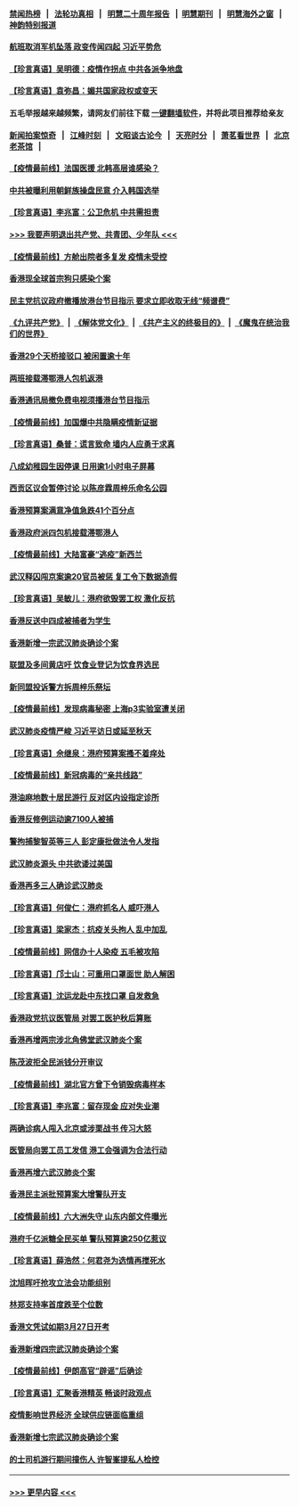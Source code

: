 #### [禁闻热榜](热点新闻.md?=0)  &nbsp;&nbsp;|&nbsp;&nbsp; [法轮功真相](https://github.com/gfw-breaker/truth/blob/master/README.md?=0) &nbsp;&nbsp;|&nbsp;&nbsp; [明慧二十周年报告](https://github.com/gfw-breaker/mh-reports/blob/master/README.md?=0) &nbsp;&nbsp;|&nbsp;&nbsp;[明慧期刊](https://github.com/gfw-breaker/mh-qikan) &nbsp;&nbsp;|&nbsp;&nbsp; [明慧海外之窗](https://github.com/gfw-breaker/mh-news/blob/master/README.md?=0) &nbsp;&nbsp;|&nbsp;&nbsp; [神韵特别报道](https://github.com/gfw-breaker/mh-news/blob/master/shenyun.md?=0)
#### [航班取消军机坠落 政变传闻四起 习近平势危](../pages/nsc415/n11925467.md?t=03090731) 
#### [【珍言真语】吴明德：疫情作拐点 中共各派争地盘](../pages/nsc415/n11925299.md?t=03090731) 
#### [【珍言真语】袁弥昌：媚共国家政权或变天](../pages/nsc415/n11923199.md?t=03090731) 
#### 五毛举报越来越频繁，请网友们前往下载 [一键翻墙软件](https://github.com/gfw-breaker/ssr-accounts)，并将此项目推荐给亲友
#### [新闻拍案惊奇](https://github.com/gfw-breaker/banned-news/blob/master/pages/link4.md) &nbsp;&nbsp;|&nbsp;&nbsp; [江峰时刻](https://github.com/gfw-breaker/banned-news/blob/master/pages/link4.md) &nbsp;&nbsp;|&nbsp;&nbsp; [文昭谈古论今](https://github.com/gfw-breaker/banned-news/blob/master/pages/link4.md) &nbsp;&nbsp;|&nbsp;&nbsp; [天亮时分](https://github.com/gfw-breaker/banned-news/blob/master/pages/link4.md) &nbsp;&nbsp;|&nbsp;&nbsp; [萧茗看世界](https://github.com/gfw-breaker/banned-news/blob/master/pages/link4.md) &nbsp;&nbsp;|&nbsp;&nbsp; [北京老茶馆](https://github.com/gfw-breaker/banned-news/blob/master/pages/link4.md) &nbsp;&nbsp;|&nbsp;&nbsp; 
#### [【疫情最前线】法国医援 北韩高层谁感染？](../pages/nsc415/n11920850.md?t=03090731) 
#### [中共被曝利用朝鲜族操盘民意 介入韩国选举](../pages/nsc415/n11921006.md?t=03090731) 
#### [【珍言真语】李兆富：公卫危机 中共需担责](../pages/nsc415/n11920422.md?t=03090731) 
#### [>>> 我要声明退出共产党、共青团、少年队 <<<](https://github.com/begood0513/goodnews/blob/master/quit/letter.md) 
#### [【疫情最前线】方舱出院者多复发 疫情未受控](../pages/nsc415/n11918637.md?t=03090731) 
#### [香港现全球首宗狗只感染个案](../pages/nsc415/n11918710.md?t=03090731) 
#### [民主党抗议政府撤播放港台节目指示 要求立即收取无线“频谱费”](../pages/nsc415/n11918681.md?t=03090731) 
#### [《九评共产党》](https://github.com/begood0513/9ping.md/blob/master/README.md) &nbsp;|&nbsp; [《解体党文化》](../../../../jtdwh.md/blob/master/README.md)  &nbsp;|&nbsp; [《共产主义的终极目的》](../../../../gczydzjmd.md/blob/master/README.md) &nbsp;|&nbsp; [《魔鬼在统治我们的世界》](../../../../mgztzwmdsj.md/blob/master/README.md) 
#### [香港29个天桥接驳口 被闲置逾十年](../pages/nsc415/n11918654.md?t=03090731) 
#### [两班接载滞鄂港人包机返港](../pages/nsc415/n11915855.md?t=03090731) 
#### [香港通讯局撤免费电视须播港台节目指示](../pages/nsc415/n11915831.md?t=03090731) 
#### [【疫情最前线】加国爆中共隐瞒疫情新证据](../pages/nsc415/n11915482.md?t=03090731) 
#### [【珍言真语】桑普：谎言致命 墙内人应勇于求真](../pages/nsc415/n11915169.md?t=03090731) 
#### [八成幼稚园生因停课 日用逾1小时电子屏幕](../pages/nsc415/n11913263.md?t=03090731) 
#### [西贡区议会暂停讨论 以陈彦霖周梓乐命名公园](../pages/nsc415/n11913248.md?t=03090731) 
#### [香港预算案满意净值急跌41个百分点](../pages/nsc415/n11913236.md?t=03090731) 
#### [香港政府派四包机接载滞鄂港人](../pages/nsc415/n11913211.md?t=03090731) 
#### [【疫情最前线】大陆富豪“逃疫”新西兰](../pages/nsc415/n11913160.md?t=03090731) 
#### [武汉释囚闯京案逾20官员被惩 复工令下数据造假](../pages/nsc415/n11912743.md?t=03090731) 
#### [【珍言真语】吴敏儿：港府欲毁罢工权 激化反抗](../pages/nsc415/n11912457.md?t=03090731) 
#### [香港反送中四成被捕者为学生](../pages/nsc415/n11910730.md?t=03090731) 
#### [香港新增一宗武汉肺炎确诊个案](../pages/nsc415/n11910724.md?t=03090731) 
#### [联盟及多间黄店吁 饮食业登记为饮食界选民](../pages/nsc415/n11910718.md?t=03090731) 
#### [新同盟投诉警方拆周梓乐祭坛](../pages/nsc415/n11910707.md?t=03090731) 
#### [【疫情最前线】发现病毒秘密 上海p3实验室遭关闭](../pages/nsc415/n11910640.md?t=03090731) 
#### [武汉肺炎疫情严峻 习近平访日或延至秋天](../pages/nsc415/n11910570.md?t=03090731) 
#### [【珍言真语】佘继泉：港府预算案搔不着痒处](../pages/nsc415/n11910011.md?t=03090731) 
#### [【疫情最前线】新冠病毒的“亲共线路”](../pages/nsc415/n11907734.md?t=03090731) 
#### [港油麻地数十居民游行 反对区内设指定诊所](../pages/nsc415/n11907900.md?t=03090731) 
#### [香港反修例运动逾7100人被捕](../pages/nsc415/n11907922.md?t=03090731) 
#### [警拘捕黎智英等三人 彭定康批做法令人发指](../pages/nsc415/n11907905.md?t=03090731) 
#### [武汉肺炎源头 中共欲诿过美国](../pages/nsc415/n11907665.md?t=03090731) 
#### [香港再多三人确诊武汉肺炎](../pages/nsc415/n11907846.md?t=03090731) 
#### [【珍言真语】何俊仁：港府抓名人 威吓港人](../pages/nsc415/n11907561.md?t=03090731) 
#### [【珍言真语】梁家杰：抗疫关头拘人 乱中加乱](../pages/nsc415/n11907444.md?t=03090731) 
#### [【疫情最前线】网信办十人染疫 五毛被攻陷](../pages/nsc415/n11903757.md?t=03090731) 
#### [【珍言真语】邝士山：可重用口罩面世 助人解困](../pages/nsc415/n11903875.md?t=03090731) 
#### [【珍言真语】沈运龙赴中东找口罩 自发救急](../pages/nsc415/n11903291.md?t=03090731) 
#### [香港政党抗议医管局 对罢工医护秋后算账](../pages/nsc415/n11901746.md?t=03090731) 
#### [香港再增两宗涉北角佛堂武汉肺炎个案](../pages/nsc415/n11901737.md?t=03090731) 
#### [陈茂波拒全民派钱分开审议](../pages/nsc415/n11901672.md?t=03090731) 
#### [【疫情最前线】湖北官方曾下令销毁病毒样本](../pages/nsc415/n11901518.md?t=03090731) 
#### [【珍言真语】李兆富：留存现金 应对失业潮](../pages/nsc415/n11901448.md?t=03090731) 
#### [两确诊病人闯入北京或涉栗战书 传习大怒](../pages/nsc415/n11901180.md?t=03090731) 
#### [医管局向罢工员工发信 港工会强调为合法行动](../pages/nsc415/n11898870.md?t=03090731) 
#### [香港再增六武汉肺炎个案](../pages/nsc415/n11898843.md?t=03090731) 
#### [香港民主派批预算案大增警队开支](../pages/nsc415/n11898813.md?t=03090731) 
#### [【疫情最前线】六大洲失守 山东内部文件曝光](../pages/nsc415/n11898455.md?t=03090731) 
#### [港府千亿派糖全民买单 警队预算逾250亿惹议](../pages/nsc415/n11898608.md?t=03090731) 
#### [【珍言真语】薛浩然：何君尧为选情再搅死水](../pages/nsc415/n11898269.md?t=03090731) 
#### [沈旭晖吁抢攻立法会功能组别](../pages/nsc415/n11896084.md?t=03090731) 
#### [林郑支持率首度跌至个位数](../pages/nsc415/n11896058.md?t=03090731) 
#### [香港文凭试如期3月27日开考](../pages/nsc415/n11896055.md?t=03090731) 
#### [香港新增四宗武汉肺炎确诊个案](../pages/nsc415/n11896040.md?t=03090731) 
#### [【疫情最前线】伊朗高官“辟谣”后确诊](../pages/nsc415/n11895902.md?t=03090731) 
#### [【珍言真语】汇聚香港精英 畅谈时政观点](../pages/nsc415/n11895733.md?t=03090731) 
#### [疫情影响世界经济 全球供应链面临重组](../pages/nsc415/n11895634.md?t=03090731) 
#### [香港新增七宗武汉肺炎确诊个案](../pages/nsc415/n11893498.md?t=03090731) 
#### [的士司机游行期间撞伤人 许智峯提私人检控](../pages/nsc415/n11893483.md?t=03090731) 

----
#### [ >>> 更早内容 <<< ](../indexes/nsc415-earlier.md)
